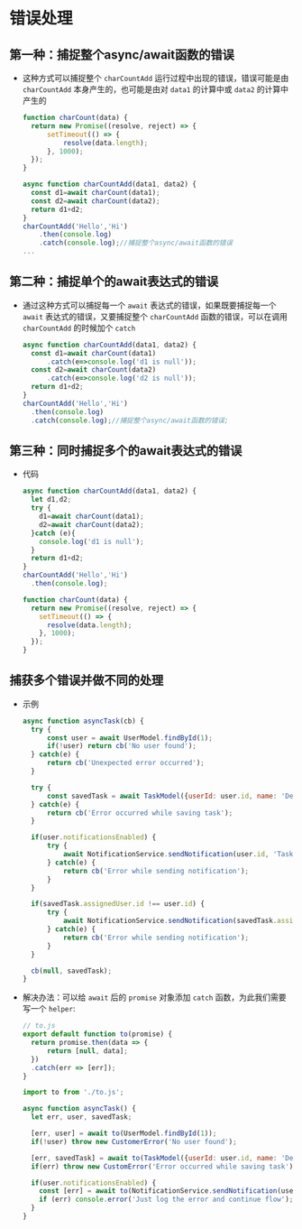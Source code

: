 # 错误处理

## 第一种：捕捉整个async/await函数的错误

+ 这种方式可以捕捉整个 `charCountAdd` 运行过程中出现的错误，错误可能是由 `charCountAdd` 本身产生的，也可能是由对 `data1` 的计算中或 `data2` 的计算中产生的

  ```js
  function charCount(data) {
    return new Promise((resolve, reject) => {
        setTimeout(() => {
            resolve(data.length);
        }, 1000);
    });
  }

  async function charCountAdd(data1, data2) {
    const d1=await charCount(data1);
    const d2=await charCount(data2);
    return d1+d2;
  }
  charCountAdd('Hello','Hi')
      .then(console.log)
      .catch(console.log);//捕捉整个async/await函数的错误
  ...
  ```

## 第二种：捕捉单个的await表达式的错误

+ 通过这种方式可以捕捉每一个 `await` 表达式的错误，如果既要捕捉每一个 `await` 表达式的错误，又要捕捉整个 `charCountAdd` 函数的错误，可以在调用 `charCountAdd` 的时候加个 `catch`

  ```js
  async function charCountAdd(data1, data2) {
    const d1=await charCount(data1)
        .catch(e=>console.log('d1 is null'));
    const d2=await charCount(data2)
        .catch(e=>console.log('d2 is null'));
    return d1+d2;
  }
  charCountAdd('Hello','Hi')
    .then(console.log)
    .catch(console.log);//捕捉整个async/await函数的错误;
  ```

## 第三种：同时捕捉多个的await表达式的错误

+ 代码

  ```js
  async function charCountAdd(data1, data2) {
    let d1,d2;
    try {
      d1=await charCount(data1);
      d2=await charCount(data2);
    }catch (e){
      console.log('d1 is null');
    }
    return d1+d2;
  }
  charCountAdd('Hello','Hi')
    .then(console.log);

  function charCount(data) {
    return new Promise((resolve, reject) => {
      setTimeout(() => {
        resolve(data.length);
      }, 1000);
    });
  }
  ```

## 捕获多个错误并做不同的处理

+ 示例

  ```js
  async function asyncTask(cb) {
    try {
        const user = await UserModel.findById(1);
        if(!user) return cb('No user found');
    } catch(e) {
        return cb('Unexpected error occurred');
    }

    try {
        const savedTask = await TaskModel({userId: user.id, name: 'Demo Task'});
    } catch(e) {
        return cb('Error occurred while saving task');
    }

    if(user.notificationsEnabled) {
        try {
            await NotificationService.sendNotification(user.id, 'Task Created');
        } catch(e) {
            return cb('Error while sending notification');
        }
    }

    if(savedTask.assignedUser.id !== user.id) {
        try {
            await NotificationService.sendNotification(savedTask.assignedUser.id, 'Task was created for you');
        } catch(e) {
            return cb('Error while sending notification');
        }
    }

    cb(null, savedTask);
  }
  ```

+ 解决办法：可以给 `await` 后的 `promise` 对象添加 `catch` 函数，为此我们需要写一个 `helper`:

  ```js
  // to.js
  export default function to(promise) {
    return promise.then(data => {
        return [null, data];
    })
    .catch(err => [err]);
  }
  ```

  ```js
  import to from './to.js';

  async function asyncTask() {
    let err, user, savedTask;

    [err, user] = await to(UserModel.findById(1));
    if(!user) throw new CustomerError('No user found');

    [err, savedTask] = await to(TaskModel({userId: user.id, name: 'Demo Task'}));
    if(err) throw new CustomError('Error occurred while saving task');

    if(user.notificationsEnabled) {
      const [err] = await to(NotificationService.sendNotification(user.id, 'Task Created'));
      if (err) console.error('Just log the error and continue flow');
    }
  }
  ```
